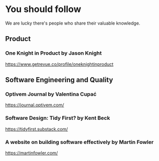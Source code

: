 # You should follow
We are lucky there's people who share their valuable knowledge.

## Product

### One Knight in Product by Jason Knight
https://www.getrevue.co/profile/oneknightinproduct


## Software Engineering and Quality
### Optivem Journal by Valentina Cupać
https://journal.optivem.com/


### Software Design: Tidy First? by Kent Beck
https://tidyfirst.substack.com/

### A website on building software effectively by Martin Fowler
https://martinfowler.com/